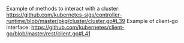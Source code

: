 Example of methods to interact with a cluster: https://github.com/kubernetes-sigs/controller-runtime/blob/master/pkg/cluster/cluster.go#L39
Example of client-go interface: https://github.com/kubernetes/client-go/blob/master/rest/client.go#L41
